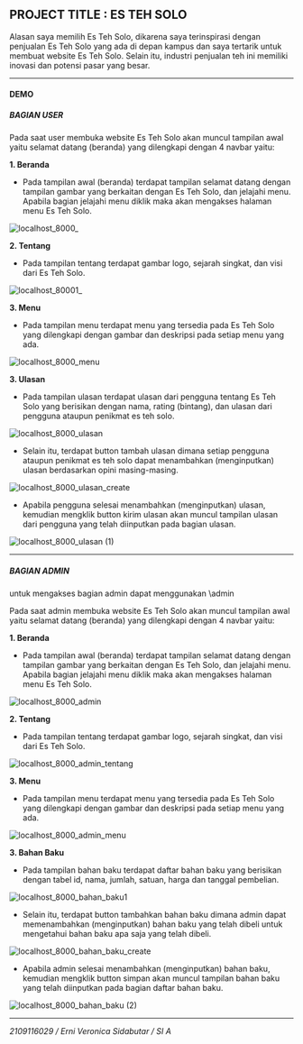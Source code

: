 ## PROJECT  TITLE : ES TEH SOLO
Alasan saya memilih Es Teh Solo, dikarena saya terinspirasi dengan penjualan Es Teh Solo yang ada di depan kampus dan saya tertarik untuk membuat website Es Teh Solo. Selain itu, industri penjualan teh ini memiliki inovasi dan potensi pasar yang besar.

<hr>

#### DEMO

##### BAGIAN USER

Pada saat user membuka website Es Teh Solo akan muncul tampilan awal yaitu selamat datang (beranda) yang dilengkapi dengan 4 navbar yaitu:

**1. Beranda**

- Pada tampilan awal (beranda) terdapat tampilan selamat datang dengan tampilan gambar yang berkaitan dengan Es Teh Solo, dan jelajahi menu. Apabila bagian jelajahi menu diklik maka akan mengakses halaman menu Es Teh Solo.
  
![localhost_8000_](https://github.com/erniveronica/2109116029_Posttest2_Laravel/assets/119858991/d9493cab-eab2-4e72-b3ab-dbc0f8c85601)


**2. Tentang**

- Pada tampilan tentang terdapat gambar logo, sejarah singkat, dan visi dari Es Teh Solo.

![localhost_80001_](https://github.com/erniveronica/2109116029_Posttest2_Laravel/assets/119858991/a5aaddae-d5bf-4817-8ce7-06e0655375f7)



**3. Menu**

- Pada tampilan menu terdapat menu yang tersedia pada Es Teh Solo yang dilengkapi dengan gambar dan deskripsi pada setiap menu yang ada.

![localhost_8000_menu](https://github.com/erniveronica/2109116029_Posttest2_Laravel/assets/119858991/cb7e9c82-bf64-47f3-b79e-21770020bd65)


**3. Ulasan**

- Pada tampilan ulasan terdapat ulasan dari pengguna tentang Es Teh Solo yang berisikan dengan nama, rating (bintang), dan ulasan dari pengguna ataupun penikmat es teh solo.  

![localhost_8000_ulasan](https://github.com/erniveronica/2109116029_Posttest2_Laravel/assets/119858991/3336dbb7-400b-4841-a119-8bdaaa881f7f)



- Selain itu, terdapat button tambah ulasan dimana setiap pengguna ataupun penikmat es teh solo dapat menambahkan (menginputkan) ulasan berdasarkan opini masing-masing.

![localhost_8000_ulasan_create](https://github.com/erniveronica/2109116029_Posttest2_Laravel/assets/119858991/cea651f6-4004-40c6-8b96-0c4ddd073a05)


- Apabila pengguna selesai menambahkan (menginputkan) ulasan, kemudian mengklik button kirim ulasan akan muncul tampilan ulasan dari pengguna yang telah diinputkan pada bagian ulasan.

![localhost_8000_ulasan (1)](https://github.com/erniveronica/2109116029_Posttest2_Laravel/assets/119858991/ed0c6b5d-a071-4bce-afad-67780a7b48fa)

  
<hr>

##### BAGIAN ADMIN

untuk mengakses bagian admin dapat menggunakan \admin

Pada saat admin membuka website Es Teh Solo akan muncul tampilan awal yaitu selamat datang (beranda) yang dilengkapi dengan 4 navbar yaitu:

**1. Beranda**

- Pada tampilan awal (beranda) terdapat tampilan selamat datang dengan tampilan gambar yang berkaitan dengan Es Teh Solo, dan jelajahi menu. Apabila bagian jelajahi menu diklik maka akan mengakses halaman menu Es Teh Solo.

![localhost_8000_admin](https://github.com/erniveronica/2109116029_Posttest2_Laravel/assets/119858991/29dfaeb5-75a1-4781-8560-0d67fe226387)

 

**2. Tentang**

- Pada tampilan tentang terdapat gambar logo, sejarah singkat, dan visi dari Es Teh Solo.

![localhost_8000_admin_tentang](https://github.com/erniveronica/2109116029_Posttest2_Laravel/assets/119858991/3c562e5a-37cf-4934-aa4b-bebfd2b95217)


**3. Menu**

- Pada tampilan menu terdapat menu yang tersedia pada Es Teh Solo yang dilengkapi dengan gambar dan deskripsi pada setiap menu yang ada.
  
![localhost_8000_admin_menu](https://github.com/erniveronica/2109116029_Posttest2_Laravel/assets/119858991/22b4821e-b5de-46bf-a202-f2520684bad6)



**3. Bahan Baku**

- Pada tampilan bahan baku terdapat daftar bahan baku yang berisikan dengan tabel id, nama, jumlah, satuan, harga dan tanggal pembelian.

![localhost_8000_bahan_baku1](https://github.com/erniveronica/2109116029_Posttest2_Laravel/assets/119858991/15721b79-515c-4648-ab73-ab72bc98a77c)

- Selain itu, terdapat button tambahkan bahan baku dimana admin dapat memenambahkan (menginputkan) bahan baku yang telah dibeli untuk mengetahui bahan baku apa saja yang telah dibeli.

![localhost_8000_bahan_baku_create](https://github.com/erniveronica/2109116029_Posttest2_Laravel/assets/119858991/28ad91ff-6bad-48c6-ae54-e7dcf5ea6b57)


- Apabila admin selesai menambahkan (menginputkan) bahan baku, kemudian mengklik button simpan akan muncul tampilan bahan baku yang telah diinputkan pada bagian daftar bahan baku.
  
![localhost_8000_bahan_baku (2)](https://github.com/erniveronica/2109116029_Posttest2_Laravel/assets/119858991/e97dbf7b-f511-4d83-8556-6d285320c679)

   

<hr>
  
  
<i>2109116029 / Erni Veronica Sidabutar / SI A</i>
